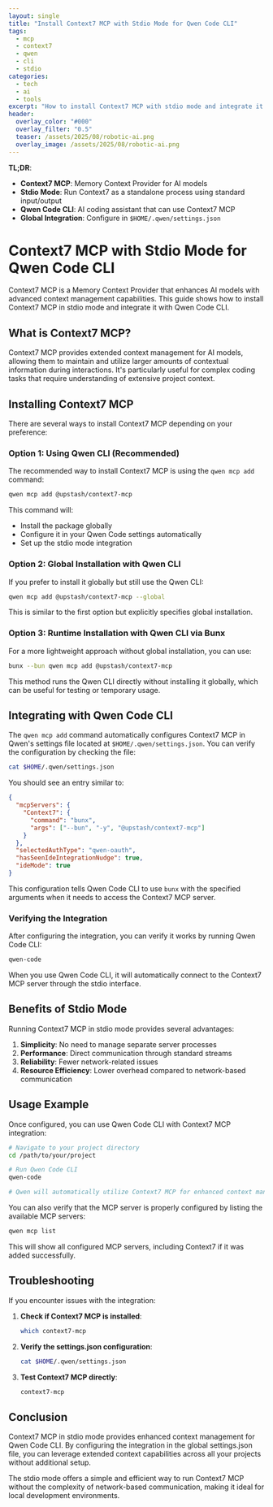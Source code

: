 ```yaml
---
layout: single
title: "Install Context7 MCP with Stdio Mode for Qwen Code CLI"
tags:
  - mcp
  - context7
  - qwen
  - cli
  - stdio
categories:
  - tech
  - ai
  - tools
excerpt: "How to install Context7 MCP with stdio mode and integrate it with Qwen Code CLI globally using settings.json configuration."
header:
  overlay_color: "#000"
  overlay_filter: "0.5"
  teaser: /assets/2025/08/robotic-ai.png
  overlay_image: /assets/2025/08/robotic-ai.png
---
```


**TL;DR**:
- **Context7 MCP**: Memory Context Provider for AI models
- **Stdio Mode**: Run Context7 as a standalone process using standard input/output
- **Qwen Code CLI**: AI coding assistant that can use Context7 MCP
- **Global Integration**: Configure in `$HOME/.qwen/settings.json`

# Context7 MCP with Stdio Mode for Qwen Code CLI

Context7 MCP is a Memory Context Provider that enhances AI models with advanced context management capabilities. This guide shows how to install Context7 MCP in stdio mode and integrate it with Qwen Code CLI.

## What is Context7 MCP?

Context7 MCP provides extended context management for AI models, allowing them to maintain and utilize larger amounts of contextual information during interactions. It's particularly useful for complex coding tasks that require understanding of extensive project context.

## Installing Context7 MCP

There are several ways to install Context7 MCP depending on your preference:

### Option 1: Using Qwen CLI (Recommended)

The recommended way to install Context7 MCP is using the `qwen mcp add` command:

```bash
qwen mcp add @upstash/context7-mcp
```

This command will:
- Install the package globally
- Configure it in your Qwen Code settings automatically
- Set up the stdio mode integration

### Option 2: Global Installation with Qwen CLI

If you prefer to install it globally but still use the Qwen CLI:

```bash
qwen mcp add @upstash/context7-mcp --global
```

This is similar to the first option but explicitly specifies global installation.

### Option 3: Runtime Installation with Qwen CLI via Bunx

For a more lightweight approach without global installation, you can use:

```bash
bunx --bun qwen mcp add @upstash/context7-mcp
```

This method runs the Qwen CLI directly without installing it globally, which can be useful for testing or temporary usage.

## Integrating with Qwen Code CLI

The `qwen mcp add` command automatically configures Context7 MCP in Qwen's settings file located at `$HOME/.qwen/settings.json`. You can verify the configuration by checking the file:

```bash
cat $HOME/.qwen/settings.json
```

You should see an entry similar to:

```json
{
  "mcpServers": {
    "Context7": {
      "command": "bunx",
      "args": ["--bun", "-y", "@upstash/context7-mcp"]
    }
  },
  "selectedAuthType": "qwen-oauth",
  "hasSeenIdeIntegrationNudge": true,
  "ideMode": true
}
```

This configuration tells Qwen Code CLI to use `bunx` with the specified arguments when it needs to access the Context7 MCP server.

### Verifying the Integration

After configuring the integration, you can verify it works by running Qwen Code CLI:

```bash
qwen-code
```

When you use Qwen Code CLI, it will automatically connect to the Context7 MCP server through the stdio interface.

## Benefits of Stdio Mode

Running Context7 MCP in stdio mode provides several advantages:

1. **Simplicity**: No need to manage separate server processes
2. **Performance**: Direct communication through standard streams
3. **Reliability**: Fewer network-related issues
4. **Resource Efficiency**: Lower overhead compared to network-based communication

## Usage Example

Once configured, you can use Qwen Code CLI with Context7 MCP integration:

```bash
# Navigate to your project directory
cd /path/to/your/project

# Run Qwen Code CLI
qwen-code

# Qwen will automatically utilize Context7 MCP for enhanced context management
```

You can also verify that the MCP server is properly configured by listing the available MCP servers:

```bash
qwen mcp list
```

This will show all configured MCP servers, including Context7 if it was added successfully.

## Troubleshooting

If you encounter issues with the integration:

1. **Check if Context7 MCP is installed**:
   ```bash
   which context7-mcp
   ```

2. **Verify the settings.json configuration**:
   ```bash
   cat $HOME/.qwen/settings.json
   ```

3. **Test Context7 MCP directly**:
   ```bash
   context7-mcp
   ```

## Conclusion

Context7 MCP in stdio mode provides enhanced context management for Qwen Code CLI. By configuring the integration in the global settings.json file, you can leverage extended context capabilities across all your projects without additional setup.

The stdio mode offers a simple and efficient way to run Context7 MCP without the complexity of network-based communication, making it ideal for local development environments.